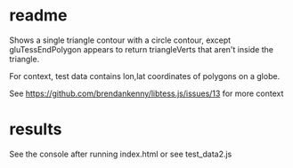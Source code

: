 # readme

Shows a single triangle contour with a circle contour, except gluTessEndPolygon
appears to return triangleVerts that aren't inside the triangle.

For context, test data contains lon,lat coordinates of polygons on a globe.

See https://github.com/brendankenny/libtess.js/issues/13 for more context

# results

See the console after running index.html or see test_data2.js